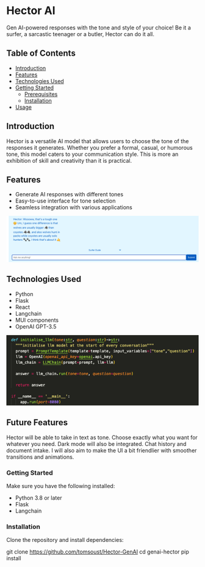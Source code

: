 # Hector AI

Gen AI-powered responses with the tone and style of your choice! Be it a surfer, a sarcastic teenager or a butler, Hector can do it all.

## Table of Contents
- [Introduction](#introduction)
- [Features](#features)
- [Technologies Used](#technologies-used)
- [Getting Started](#getting-started)
  - [Prerequisites](#prerequisites)
  - [Installation](#installation)
- [Usage](#usage)

## Introduction

Hector is a versatile AI model that allows users to choose the tone of the responses it generates. Whether you prefer a formal, casual, or humorous tone, this model caters to your communication style. This is more an exhibition of skill and creativity than it is practical. 

## Features

- Generate AI responses with different tones
- Easy-to-use interface for tone selection
- Seamless integration with various applications

![Alt text](genai-hector/src/images/Usage1.png)

## Technologies Used

- Python
- Flask
- React
- Langchain 
- MUI components
- OpenAI GPT-3.5

![Alt text](genai-hector/src/images/Code1.png)

## Future Features
Hector will be able to take in text as tone. Choose exactly what you want for whatever you need. Dark mode will also be integrated. Chat history and document intake.
I will also aim to make the UI a bit friendlier with smoother transitions and animations.


### Getting Started

Make sure you have the following installed:

- Python 3.8 or later
- Flask
- Langchain

### Installation

Clone the repository and install dependencies:


git clone https://github.com/tomsoust/Hector-GenAI
cd genai-hector
pip install

